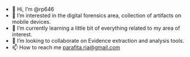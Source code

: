 - 👋 Hi, I’m @rp646
- 👀 I’m interested in the digital forensics area, collection of artifacts on mobile devices.
- 🌱 I’m currently learning a little bit of everything related to my area of interest.
- 💞️ I’m looking to collaborate on Evidence extraction and analysis tools.
- 📫 How to reach me parafita.rja@gmail.com

<!---
rp646/rp646 is a ✨ special ✨ repository because its `README.md` (this file) appears on your GitHub profile.
You can click the Preview link to take a look at your changes.
--->
